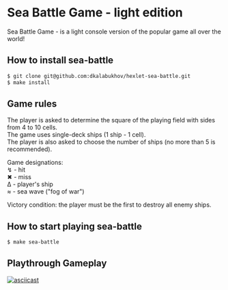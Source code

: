 # **Sea Battle Game - light edition**
Sea Battle Game - is a light console version of the popular game all over the world!

## How to install sea-battle
```sh
$ git clone git@github.com:dkalabukhov/hexlet-sea-battle.git
$ make install
```

## Game rules
The player is asked to determine the square of the playing field with sides from 4 to 10 cells.\
The game uses single-deck ships (1 ship - 1 cell).\
The player is also asked to choose the number of ships (no more than 5 is recommended).

Game designations:\
&#x21AF; - hit\
&#x2716; - miss\
&#x0394; - player's ship\
&#x2248; - sea wave ("fog of war")

Victory condition: the player must be the first to destroy all enemy ships.

## How to start playing sea-battle
```sh
$ make sea-battle
```

## Playthrough Gameplay
[![asciicast](https://asciinema.org/a/A6h5lym4w4lNCLqn4s3RWMtxI.svg)](https://asciinema.org/a/A6h5lym4w4lNCLqn4s3RWMtxI)
